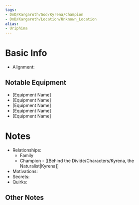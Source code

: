 ```yaml
---
tags:
- DnD/Kargaroth/God/Kyrena/Champion
- DnD/Kargaroth/Location/Unknown_Location
alias:
- Uriphina
---
```

# Basic Info
- Alignment: 

## Notable Equipment
- [Equipment Name]
- [Equipment Name]
- [Equipment Name]
- [Equipment Name]
- [Equipment Name]

# Notes
- Relationships: 
	- Family
	- Champion - [[Behind the Divide/Characters/Kyrena, the Naturalist|Kyrena]]
- Motivations: 
- Secrets: 
- Quirks: 

## Other Notes


